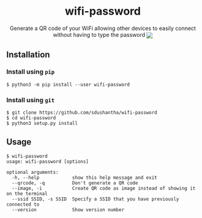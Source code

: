 <h1 align="center">
wifi-password
</h1>
<p align="center">
Generate a QR code of your WiFi allowing other devices to easily connect without having to type the password
<img src="images/demo.gif" align="center">
</p>

## Installation
### Install using `pip`
```console
$ python3 -m pip install --user wifi-password
```

### Install using `git`
```
$ git clone https://github.com/sdushantha/wifi-password
$ cd wifi-password
$ python3 setup.py install
```

## Usage
```console
$ wifi-password
usage: wifi-password [options]

optional arguments:
  -h, --help            show this help message and exit
  --qrcode, -q          Don't generate a QR code
  --image, -i           Create QR code as image instead of showing it on the terminal
  --ssid SSID, -s SSID  Specify a SSID that you have previously connected to
  --version             Show version number
```
